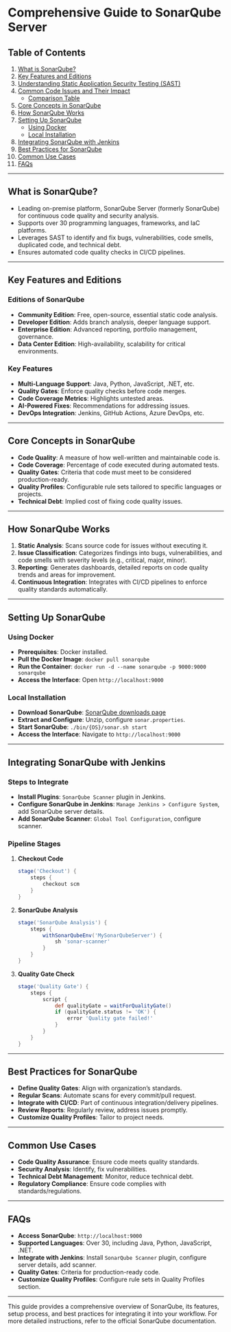 # Comprehensive Guide to SonarQube Server

## Table of Contents
1. [What is SonarQube?](#what-is-sonarqube)
2. [Key Features and Editions](#key-features-and-editions)
3. [Understanding Static Application Security Testing (SAST)](#understanding-static-application-security-testing-sast)
4. [Common Code Issues and Their Impact](#common-code-issues-and-their-impact)
   - [Comparison Table](#comparison-table)
5. [Core Concepts in SonarQube](#core-concepts-in-sonarqube)
6. [How SonarQube Works](#how-sonarqube-works)
7. [Setting Up SonarQube](#setting-up-sonarqube)
   - [Using Docker](#using-docker)
   - [Local Installation](#local-installation)
8. [Integrating SonarQube with Jenkins](#integrating-sonarqube-with-jenkins)
9. [Best Practices for SonarQube](#best-practices-for-sonarqube)
10. [Common Use Cases](#common-use-cases)
11. [FAQs](#faqs)

---

## What is SonarQube?

- Leading on-premise platform, SonarQube Server (formerly SonarQube) for continuous code quality and security analysis.
- Supports over 30 programming languages, frameworks, and IaC platforms.
- Leverages SAST to identify and fix bugs, vulnerabilities, code smells, duplicated code, and technical debt.
- Ensures automated code quality checks in CI/CD pipelines.

---

## Key Features and Editions

### Editions of SonarQube
- **Community Edition**: Free, open-source, essential static code analysis.
- **Developer Edition**: Adds branch analysis, deeper language support.
- **Enterprise Edition**: Advanced reporting, portfolio management, governance.
- **Data Center Edition**: High-availability, scalability for critical environments.

### Key Features
- **Multi-Language Support**: Java, Python, JavaScript, .NET, etc.
- **Quality Gates**: Enforce quality checks before code merges.
- **Code Coverage Metrics**: Highlights untested areas.
- **AI-Powered Fixes**: Recommendations for addressing issues.
- **DevOps Integration**: Jenkins, GitHub Actions, Azure DevOps, etc.

---


## Core Concepts in SonarQube

- **Code Quality**: A measure of how well-written and maintainable code is.
- **Code Coverage**: Percentage of code executed during automated tests.
- **Quality Gates**: Criteria that code must meet to be considered production-ready.
- **Quality Profiles**: Configurable rule sets tailored to specific languages or projects.
- **Technical Debt**: Implied cost of fixing code quality issues.

---

## How SonarQube Works

1. **Static Analysis**: Scans source code for issues without executing it.
2. **Issue Classification**: Categorizes findings into bugs, vulnerabilities, and code smells with severity levels (e.g., critical, major, minor).
3. **Reporting**: Generates dashboards, detailed reports on code quality trends and areas for improvement.
4. **Continuous Integration**: Integrates with CI/CD pipelines to enforce quality standards automatically.

---

## Setting Up SonarQube

### Using Docker

- **Prerequisites**: Docker installed.
- **Pull the Docker Image**: `docker pull sonarqube`
- **Run the Container**: `docker run -d --name sonarqube -p 9000:9000 sonarqube`
- **Access the Interface**: Open `http://localhost:9000`

### Local Installation

- **Download SonarQube**: [SonarQube downloads page](https://www.sonarsource.com/)
- **Extract and Configure**: Unzip, configure `sonar.properties`.
- **Start SonarQube**: `./bin/{OS}/sonar.sh start`
- **Access the Interface**: Navigate to `http://localhost:9000`

---

## Integrating SonarQube with Jenkins

### Steps to Integrate

- **Install Plugins**: `SonarQube Scanner` plugin in Jenkins.
- **Configure SonarQube in Jenkins**: `Manage Jenkins > Configure System`, add SonarQube server details.
- **Add SonarQube Scanner**: `Global Tool Configuration`, configure scanner.

### Pipeline Stages

1. **Checkout Code**
   ```groovy
   stage('Checkout') {
       steps {
           checkout scm
       }
   }
   ```

2. **SonarQube Analysis**
   ```groovy
   stage('SonarQube Analysis') {
       steps {
           withSonarQubeEnv('MySonarQubeServer') {
               sh 'sonar-scanner'
           }
       }
   }
   ```

3. **Quality Gate Check**
   ```groovy
   stage('Quality Gate') {
       steps {
           script {
               def qualityGate = waitForQualityGate()
               if (qualityGate.status != 'OK') {
                   error 'Quality gate failed!'
               }
           }
       }
   }
   ```

---

## Best Practices for SonarQube

- **Define Quality Gates**: Align with organization’s standards.
- **Regular Scans**: Automate scans for every commit/pull request.
- **Integrate with CI/CD**: Part of continuous integration/delivery pipelines.
- **Review Reports**: Regularly review, address issues promptly.
- **Customize Quality Profiles**: Tailor to project needs.

---

## Common Use Cases

- **Code Quality Assurance**: Ensure code meets quality standards.
- **Security Analysis**: Identify, fix vulnerabilities.
- **Technical Debt Management**: Monitor, reduce technical debt.
- **Regulatory Compliance**: Ensure code complies with standards/regulations.

---

## FAQs

- **Access SonarQube**: `http://localhost:9000`
- **Supported Languages**: Over 30, including Java, Python, JavaScript, .NET.
- **Integrate with Jenkins**: Install `SonarQube Scanner` plugin, configure server details, add scanner.
- **Quality Gates**: Criteria for production-ready code.
- **Customize Quality Profiles**: Configure rule sets in Quality Profiles section.

---

This guide provides a comprehensive overview of SonarQube, its features, setup process, and best practices for integrating it into your workflow. For more detailed instructions, refer to the official SonarQube documentation.